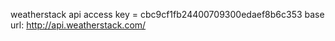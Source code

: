 weatherstack api access key = cbc9cf1fb24400709300edaef8b6c353
base url: http://api.weatherstack.com/

